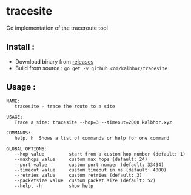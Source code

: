 # tracesite
Go implementation of the traceroute tool 

## Install : 
- Download binary from [releases](https://github.com/kalbhor/tracesite/releases)
- Build from source : `go get -v github.com/kalbhor/tracesite`

## Usage :

```
NAME:
   tracesite - trace the route to a site

USAGE:
   Trace a site: tracesite --hop=3 --timeout=2000 kalbhor.xyz

COMMANDS:
   help, h  Shows a list of commands or help for one command

GLOBAL OPTIONS:
   --hop value         start from a custom hop number (default: 1)
   --maxhops value     custom max hops (default: 24)
   --port value        custom port number (default: 33434)
   --timeout value     custom timeout in ms (default: 4000)
   --retries value     custom retries (default: 3)
   --packetsize value  custom packet size (default: 52)
   --help, -h          show help
```
